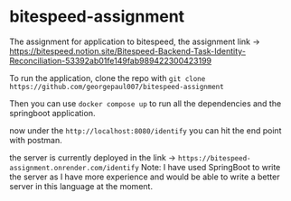 # bitespeed-assignment
The assignment for application to bitespeed, the assignment link -> https://bitespeed.notion.site/Bitespeed-Backend-Task-Identity-Reconciliation-53392ab01fe149fab989422300423199

To run the application, clone the repo with ```git clone https://github.com/georgepaul007/bitespeed-assignment```

Then you can use ```docker compose up``` to run all the dependencies and the springboot application. 

now under the ```http://localhost:8080/identify``` you can hit the end point with postman. 

the server is currently deployed in the link -> ```https://bitespeed-assignment.onrender.com/identify```
Note: I have used SpringBoot to write the server as I have more experience and would be able to write a better server in this language at the moment. 
